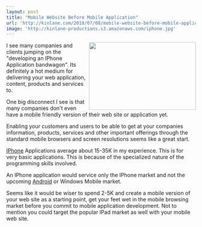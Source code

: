 ```yaml
---
layout: post
title: "Mobile Website Before Mobile Application"
url: 'http://kinlane.com/2010/07/08/mobile-website-before-mobile-application/'
image: 'http://kinlane-productions.s3.amazonaws.com/iphone.jpg'
---
```


<img class="alignnone c1" title="IPHone" src="http://kinlane-productions.s3.amazonaws.com/iphone.jpg" alt="" width="284" height="180" align="right" />I see many companies and clients jumping on the "developing an IPhone Application bandwagon". Its definitely a hot medium for delivering your web application, content, products and services to.

One big disconnect I see is that many companies don't even have a mobile friendly version of their web site or application yet.

Enabling your customers and users to be able to get at your companies information, products, services and other important offerings through the standard mobile browsers and screen resolutions seems like a great start.

[IPhone][1] Applications average about 15-35K in my experience. This is for very basic applications. This is because of the specialized nature of the programming skills involved.

An IPhone application would service only the IPhone market and not the upcoming [Android][2] or Windows Mobile market.

Seems like it would be wiser to spend 2-5K and create a mobile version of your web site as a starting point, get your feet wet in the mobile browsing market before you commit to mobile application development. Not to mention you could target the popular IPad market as well with your mobile web site.

   [1]: http://www.kinlane.com/category/mobile/iphone/
   [2]: http://www.kinlane.com/category/mobile/android/
